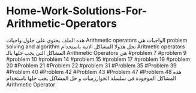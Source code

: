 # Home-Work-Solutions-For-Arithmetic-Operators
هذه الملف يحتوي على حلول واجبات Arithmetic operators 
الواجبات هي problem solving and algorithm نحل هذولا المشاكل الاتية باستخدام Aritmetic operators
المشاكل التي يجب حلها بالـ Arithmetic Operators هي 
#problem 7
#problem 9
#problem 10
#problem 14
#problem 15
#problem 17
#problem 19
#problem 20
#Problem 21 
#Problem 22
#problem 31
#Problem 35
#Problem 39
#Problem 40
#Problem 42 
#Problem 43
#Problem 47
#Problem 48
هذه المشاكل الموجودة في سلسلة الخوارزميات و حل المشاكل يجب حلها باستخدام Arithmetic Operator 
